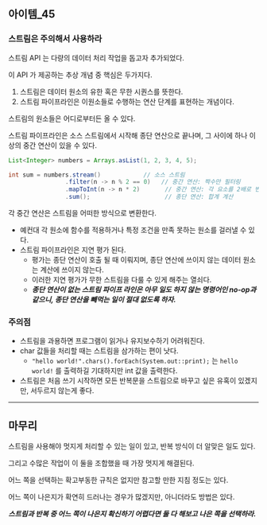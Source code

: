 ## 아이템_45
### 스트림은 주의해서 사용하라

스트림 API 는 다량의 데이터 처리 작업을 돕고자 추가되었다.

이 API 가 제공하는 추상 개념 중 핵심은 두가지다.

1. 스트림은 데이터 원소의 유한 혹은 무한 시퀀스를 뜻한다.
2. 스트림 파이프라인은 이원소들로 수행하는 연산 단계를 표현하는 개념이다.

스트림의 원소들은 어디로부터든 올 수 있다.

스트림 파이프라인은 소스 스트림에서 시작해 종단 연산으로 끝나며, 그 사이에 하나 이상의 중간 연산이 있을 수 있다.

```java
List<Integer> numbers = Arrays.asList(1, 2, 3, 4, 5);

int sum = numbers.stream()            // 소스 스트림
                .filter(n -> n % 2 == 0)   // 중간 연산: 짝수만 필터링
                .mapToInt(n -> n * 2)       // 중간 연산: 각 요소를 2배로 변환
                .sum();                     // 종단 연산: 합계 계산
```
각 중간 연산은 스트림을 어떠한 방식으로 변환한다.

- 예컨대 각 원소에 함수를 적용하거나 특정 조건을 만족 못하는 원소를 걸러낼 수 있다.
- 스트림 파이프라인은 지연 평가 된다. 
  - 평가는 종단 연산이 호출 될 때 이뤄지며, 종단 연산에 쓰이지 않는 데이터 원소는 계산에 쓰이지 않는다.
  - 이러한 지연 평가가 무한 스트림을 다룰 수 있게 해주는 열쇠다.
  - ***종단 연산이 없는 스트림 파이프 라인은 아무 일도 하지 않는 명령어인 no-op과 같으니, 종단 연산을 빼먹는 일이 절대 없도록 하자.***



### 주의점  

- 스트림을 과용하면 프로그램이 읽거나 유지보수하기 어려워진다.
- char 값들을 처리할 때는 스트림을 삼가하는 편이 낫다.
  - `"hello world!".chars().forEach(System.out::print);` 는 `hello world!` 를 출력하길 기대하지만 int 값을 출력한다.
- 스트림은 처음 쓰기 시작하면 모든 반복문을 스트림으로 바꾸고 싶은 유혹이 있겠지만, 서두르지 않는게 좋다.



---

## 마무리

스트림을 사용해야 멋지게 처리할 수 있는 일이 있고, 반복 방식이 더 알맞은 일도 있다.

그리고 수많은 작업이 이 둘을 조합했을 때 가장 멋지게 해결된다.

어느 쪽을 선택하는 확고부동한 규칙은 없지만 참고할 만한 지침 정도는 있다.

어느 쪽이 나은지가 확연히 드러나는 경우가 많겠지만, 아니더라도 방법은 있다.

***스트림과 반복 중 어느 쪽이 나은지 확신하기 어렵다면 둘 다 해보고 나은 쪽을 선택하라.***